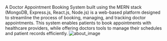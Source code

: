 A Doctor Appointment Booking System built using the MERN stack (MongoDB, Express.js, React.js, Node.js) is a web-based platform designed to streamline the process of booking, managing, and tracking doctor appointments. This system enables patients to book appointments with healthcare providers, while offering doctors tools to manage their schedules and patient records efficiently.
![about_image](https://github.com/user-attachments/assets/f2536f69-f6d0-4233-9120-8cffec52bc48)

